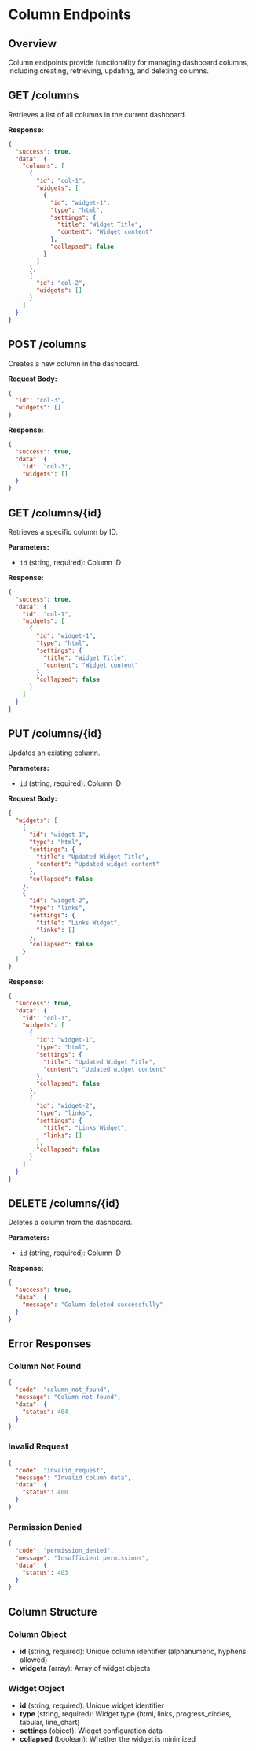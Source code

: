 # Column Endpoints

## Overview

Column endpoints provide functionality for managing dashboard columns, including creating, retrieving, updating, and deleting columns.

## GET /columns

Retrieves a list of all columns in the current dashboard.

**Response:**
```json
{
  "success": true,
  "data": {
    "columns": [
      {
        "id": "col-1",
        "widgets": [
          {
            "id": "widget-1",
            "type": "html",
            "settings": {
              "title": "Widget Title",
              "content": "Widget content"
            },
            "collapsed": false
          }
        ]
      },
      {
        "id": "col-2",
        "widgets": []
      }
    ]
  }
}
```

## POST /columns

Creates a new column in the dashboard.

**Request Body:**
```json
{
  "id": "col-3",
  "widgets": []
}
```

**Response:**
```json
{
  "success": true,
  "data": {
    "id": "col-3",
    "widgets": []
  }
}
```

## GET /columns/{id}

Retrieves a specific column by ID.

**Parameters:**
- `id` (string, required): Column ID

**Response:**
```json
{
  "success": true,
  "data": {
    "id": "col-1",
    "widgets": [
      {
        "id": "widget-1",
        "type": "html",
        "settings": {
          "title": "Widget Title",
          "content": "Widget content"
        },
        "collapsed": false
      }
    ]
  }
}
```

## PUT /columns/{id}

Updates an existing column.

**Parameters:**
- `id` (string, required): Column ID

**Request Body:**
```json
{
  "widgets": [
    {
      "id": "widget-1",
      "type": "html",
      "settings": {
        "title": "Updated Widget Title",
        "content": "Updated widget content"
      },
      "collapsed": false
    },
    {
      "id": "widget-2",
      "type": "links",
      "settings": {
        "title": "Links Widget",
        "links": []
      },
      "collapsed": false
    }
  ]
}
```

**Response:**
```json
{
  "success": true,
  "data": {
    "id": "col-1",
    "widgets": [
      {
        "id": "widget-1",
        "type": "html",
        "settings": {
          "title": "Updated Widget Title",
          "content": "Updated widget content"
        },
        "collapsed": false
      },
      {
        "id": "widget-2",
        "type": "links",
        "settings": {
          "title": "Links Widget",
          "links": []
        },
        "collapsed": false
      }
    ]
  }
}
```

## DELETE /columns/{id}

Deletes a column from the dashboard.

**Parameters:**
- `id` (string, required): Column ID

**Response:**
```json
{
  "success": true,
  "data": {
    "message": "Column deleted successfully"
  }
}
```

## Error Responses

### Column Not Found
```json
{
  "code": "column_not_found",
  "message": "Column not found",
  "data": {
    "status": 404
  }
}
```

### Invalid Request
```json
{
  "code": "invalid_request",
  "message": "Invalid column data",
  "data": {
    "status": 400
  }
}
```

### Permission Denied
```json
{
  "code": "permission_denied",
  "message": "Insufficient permissions",
  "data": {
    "status": 403
  }
}
```

## Column Structure

### Column Object
- **id** (string, required): Unique column identifier (alphanumeric, hyphens allowed)
- **widgets** (array): Array of widget objects

### Widget Object
- **id** (string, required): Unique widget identifier
- **type** (string, required): Widget type (html, links, progress_circles, tabular, line_chart)
- **settings** (object): Widget configuration data
- **collapsed** (boolean): Whether the widget is minimized
